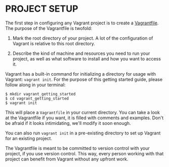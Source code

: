# PROJECT SETUP #
The first step in configuring any Vagrant project is to create a [Vagrantfile][vagrantfile]. The purpose of the Vagrantfile is twofold:

1. Mark the root directory of your project. A lot of the configuration of Vagrant is relative to this root directory.

2. Describe the kind of machine and resources you need to run your project, as well as what software to install and how you want to access it.

Vagrant has a built-in command for initializing a directory for usage with Vagrant: `vagrant init`. For the purpose of this getting started guide, please follow along in your terminal:
```
$ mkdir vagrant_getting_started
$ cd vagrant_getting_started
$ vagrant init
```
This will place a `Vagrantfile` in your current directory. You can take a look at the Vagrantfile if you want, it is filled with comments and examples. Don't be afraid if it looks intimidating, we'll modify it soon enough.

You can also run `vagrant init` in a pre-existing directory to set up Vagrant for an existing project.

The Vagrantfile is meant to be committed to version control with your project, if you use version control. This way, every person working with that project can benefit from Vagrant without any upfront work.

[vagrantfile]: http://docs.vagrantup.com/v2/vagrantfile/